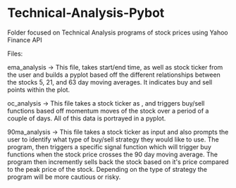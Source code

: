 # Technical-Analysis-Pybot
Folder focused on Technical Analysis programs of stock prices using Yahoo Finance API

Files:

ema_analysis -> This file, takes start/end time, as well as stock ticker from the user and builds a pyplot based off the different
                relationships between the stocks 5, 21, and 63 day moving averages. It indicates buy and sell points within the plot.

oc_analysis -> This file takes a stock ticker as , and triggers buy/sell functions based off momentum moves of the stock over a period of
                a couple of days. All of this data is portrayed in a pyplot.

90ma_analysis -> This file takes a stock ticker as input and also prompts the user to identify what type of buy/sell strategy they would like
                  to use. The program, then triggers a specific signal function which will trigger buy functions when the stock price crosses
                  the 90 day moving average. The program then incremently sells back the stock based on it's price compared to the peak price of
                  the stock. Depending on the type of strategy the program will be more cautious or risky. 
